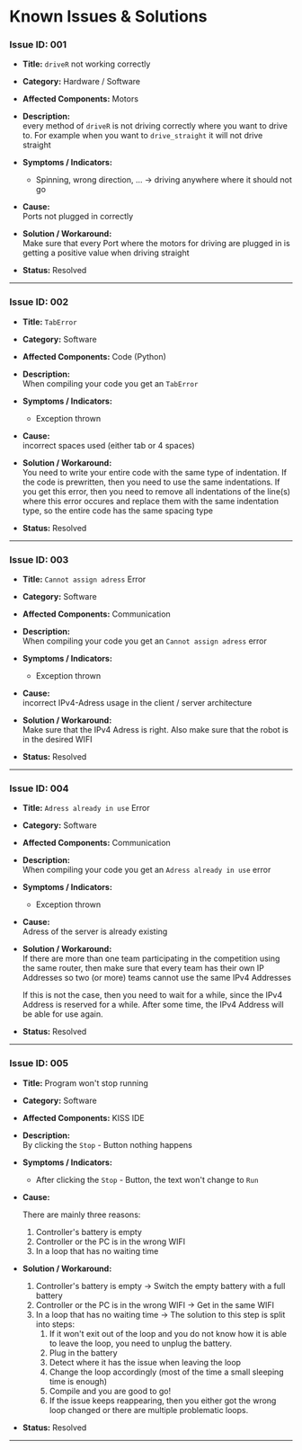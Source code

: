 # Known Issues & Solutions

### Issue ID: 001

- **Title:** `driveR` not working correctly  

- **Category:** Hardware / Software  

- **Affected Components:** Motors

- **Description:**  
  every method of `driveR` is not driving correctly where you want to drive to. For example when you want to `drive_straight` it will not drive straight 

- **Symptoms / Indicators:**  
  
  - Spinning, wrong direction, ... -> driving anywhere where it should not go

- **Cause:**  
  Ports not plugged in correctly

- **Solution / Workaround:**  
  Make sure that every Port where the motors for driving are plugged in is getting a positive value when driving straight 

- **Status:** Resolved

---

### Issue ID: 002

- **Title:** `TabError`

- **Category:** Software 

- **Affected Components:** Code (Python)

- **Description:**  
  When compiling your code you get an `TabError` 

- **Symptoms / Indicators:**
  
  - Exception thrown

- **Cause:**  
  incorrect spaces used (either tab or 4 spaces)

- **Solution / Workaround:**  
  You need to write your entire code with the same type of indentation. If the code is prewritten, then you need to use the same indentations. If you get this error, then you need to remove all indentations of the line(s) where this error occures and replace them with the same indentation type, so the entire code has the same spacing type

- **Status:** Resolved

---

### Issue ID: 003

- **Title:** `Cannot assign adress` Error

- **Category:** Software

- **Affected Components:** Communication

- **Description:**  
  When compiling your code you get an `Cannot assign adress` error

- **Symptoms / Indicators:**
  
  - Exception thrown

- **Cause:**  
  incorrect IPv4-Adress usage in the client / server architecture   

- **Solution / Workaround:**  
  Make sure that the IPv4 Adress is right. Also make sure that the robot is in the desired WIFI 

- **Status:** Resolved

---

### Issue ID: 004

- **Title:** `Adress already in use` Error

- **Category:** Software

- **Affected Components:** Communication

- **Description:**  
  When compiling your code you get an `Adress already in use` error

- **Symptoms / Indicators:**
  
  - Exception thrown

- **Cause:**  
  Adress of the server is already existing 

- **Solution / Workaround:**  
  If there are more than one team participating in the competition using the same router, then make sure that every team has their own IP Addresses so two (or more) teams cannot use the same IPv4 Addresses
  
  If this is not the case, then you need to wait for a while, since the IPv4 Address is reserved for a while. After some time, the IPv4 Address will be able for use again.

- **Status:** Resolved

---

### Issue ID: 005

- **Title:** Program won't stop running

- **Category:** Software

- **Affected Components:** KISS IDE

- **Description:**  
  By clicking the `Stop` - Button nothing happens

- **Symptoms / Indicators:**

  - After clicking the `Stop` - Button, the text won't change to `Run`  

- **Cause:**  
  
  There are mainly three reasons:
  
  1. Controller's battery is empty
  2. Controller or the PC is in the wrong WIFI
  3. In a loop that has no waiting time
  
- **Solution / Workaround:**  
  
  1. Controller's battery is empty -> Switch the empty battery with a full battery
  2. Controller or the PC is in the wrong WIFI -> Get in the same WIFI
  3. In a loop that has no waiting time -> The solution to this step is split into steps:
     1. If it won't exit out of the loop and you do not know how it is able to leave the loop, you need to unplug the battery.
     2. Plug in the battery
     3. Detect where it has the issue when leaving the loop
     4. Change the loop accordingly (most of the time a small sleeping time is enough)
     5. Compile and you are good to go! 
     6. If the issue keeps reappearing, then you either got the wrong loop changed or there are multiple problematic loops.  
  
- **Status:** Resolved

---